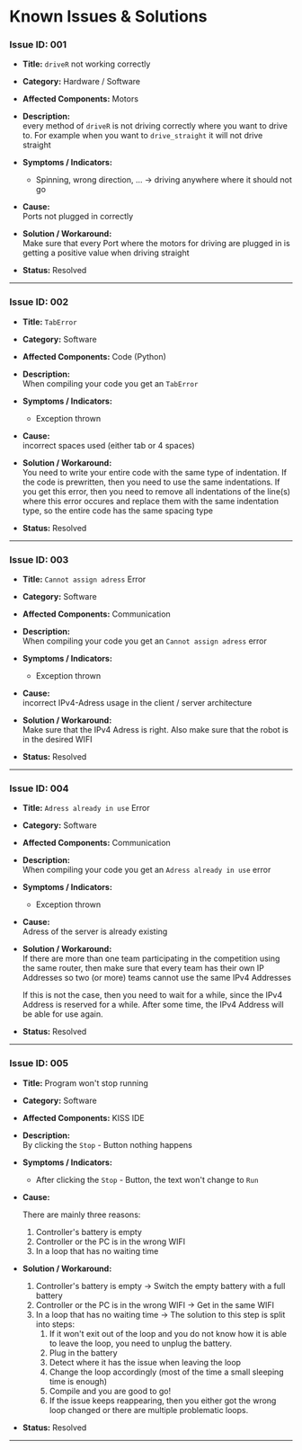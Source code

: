 # Known Issues & Solutions

### Issue ID: 001

- **Title:** `driveR` not working correctly  

- **Category:** Hardware / Software  

- **Affected Components:** Motors

- **Description:**  
  every method of `driveR` is not driving correctly where you want to drive to. For example when you want to `drive_straight` it will not drive straight 

- **Symptoms / Indicators:**  
  
  - Spinning, wrong direction, ... -> driving anywhere where it should not go

- **Cause:**  
  Ports not plugged in correctly

- **Solution / Workaround:**  
  Make sure that every Port where the motors for driving are plugged in is getting a positive value when driving straight 

- **Status:** Resolved

---

### Issue ID: 002

- **Title:** `TabError`

- **Category:** Software 

- **Affected Components:** Code (Python)

- **Description:**  
  When compiling your code you get an `TabError` 

- **Symptoms / Indicators:**
  
  - Exception thrown

- **Cause:**  
  incorrect spaces used (either tab or 4 spaces)

- **Solution / Workaround:**  
  You need to write your entire code with the same type of indentation. If the code is prewritten, then you need to use the same indentations. If you get this error, then you need to remove all indentations of the line(s) where this error occures and replace them with the same indentation type, so the entire code has the same spacing type

- **Status:** Resolved

---

### Issue ID: 003

- **Title:** `Cannot assign adress` Error

- **Category:** Software

- **Affected Components:** Communication

- **Description:**  
  When compiling your code you get an `Cannot assign adress` error

- **Symptoms / Indicators:**
  
  - Exception thrown

- **Cause:**  
  incorrect IPv4-Adress usage in the client / server architecture   

- **Solution / Workaround:**  
  Make sure that the IPv4 Adress is right. Also make sure that the robot is in the desired WIFI 

- **Status:** Resolved

---

### Issue ID: 004

- **Title:** `Adress already in use` Error

- **Category:** Software

- **Affected Components:** Communication

- **Description:**  
  When compiling your code you get an `Adress already in use` error

- **Symptoms / Indicators:**
  
  - Exception thrown

- **Cause:**  
  Adress of the server is already existing 

- **Solution / Workaround:**  
  If there are more than one team participating in the competition using the same router, then make sure that every team has their own IP Addresses so two (or more) teams cannot use the same IPv4 Addresses
  
  If this is not the case, then you need to wait for a while, since the IPv4 Address is reserved for a while. After some time, the IPv4 Address will be able for use again.

- **Status:** Resolved

---

### Issue ID: 005

- **Title:** Program won't stop running

- **Category:** Software

- **Affected Components:** KISS IDE

- **Description:**  
  By clicking the `Stop` - Button nothing happens

- **Symptoms / Indicators:**

  - After clicking the `Stop` - Button, the text won't change to `Run`  

- **Cause:**  
  
  There are mainly three reasons:
  
  1. Controller's battery is empty
  2. Controller or the PC is in the wrong WIFI
  3. In a loop that has no waiting time
  
- **Solution / Workaround:**  
  
  1. Controller's battery is empty -> Switch the empty battery with a full battery
  2. Controller or the PC is in the wrong WIFI -> Get in the same WIFI
  3. In a loop that has no waiting time -> The solution to this step is split into steps:
     1. If it won't exit out of the loop and you do not know how it is able to leave the loop, you need to unplug the battery.
     2. Plug in the battery
     3. Detect where it has the issue when leaving the loop
     4. Change the loop accordingly (most of the time a small sleeping time is enough)
     5. Compile and you are good to go! 
     6. If the issue keeps reappearing, then you either got the wrong loop changed or there are multiple problematic loops.  
  
- **Status:** Resolved

---